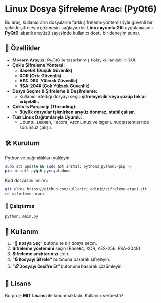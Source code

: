 # Linux Dosya Şifreleme Aracı (PyQt6)

Bu araç, kullanıcıların dosyalarını farklı şifreleme yöntemleriyle güvenli bir şekilde şifreleyip çözmesini sağlayan bir **Linux uyumlu GUI** uygulamasıdır. **PyQt6** tabanlı arayüzü sayesinde kullanıcı dostu bir deneyim sunar.

## 🚀 Özellikler

- **Modern Arayüz:** PyQt6 ile tasarlanmış kolay kullanılabilir GUI.
- **Çoklu Şifreleme Yöntemi:**
  - **Base64 (Düşük Güvenlik)**
  - **XOR (Orta Güvenlik)**
  - **AES-256 (Yüksek Güvenlik)**
  - **RSA-2048 (Çok Yüksek Güvenlik)**
- **Dosya Seçme & Şifreleme & Deşifreleme:**
  - Kullanıcı istediği dosyayı seçip **şifreleyebilir veya çözüp tekrar erişebilir.**
- **Çoklu İş Parçacığı (Threading):**
  - **Büyük dosyalar işlenirken arayüz donmaz, stabil çalışır.**
- **Tüm Linux Dağıtımlarıyla Uyumlu:**
  - Ubuntu, Debian, Fedora, Arch Linux ve diğer Linux sistemlerinde sorunsuz çalışır.

## 🛠️ Kurulum

Python ve bağımlılıkları yükleyin:

```bash
sudo apt update && sudo apt install python3 python3-pip -y
pip install pyqt6 pycryptodome
```

Kod dosyasını indirin:

```bash
git clone https://github.com/kullanici_adiniz/sifreleme-araci.git
cd sifreleme-araci
```

### 📌 Çalıştırma

```bash
python3 main.py
```

## 📌 Kullanım

1. **"📂 Dosya Seç"** butonu ile bir dosya seçin.
2. **Şifreleme yöntemini** seçin (Base64, XOR, AES-256, RSA-2048).
3. **Şifreleme anahtarınızı** girin.
4. **"🔒 Dosyayı Şifrele"** butonuna basarak şifreleyin.
5. **"🔓 Dosyayı Deşifre Et"** butonuna basarak çözümleyin.

## 🐜 Lisans

Bu proje **MIT Lisansı** ile korunmaktadır. Kullanım serbesttir!

